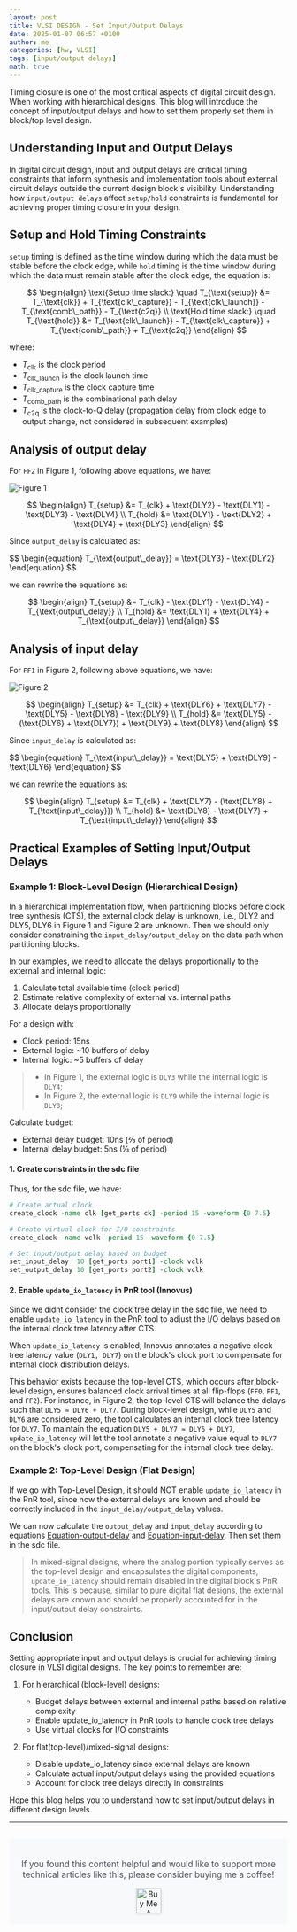 ```yaml
---
layout: post
title: VLSI DESIGN - Set Input/Output Delays
date: 2025-01-07 06:57 +0100
author: me
categories: [hw, VLSI]
tags: [input/output delays]
math: true
---
```


Timing closure is one of the most critical aspects of digital circuit design. When working with hierarchical designs. This blog will introduce the concept of input/output delays and how to set them properly set them in block/top level design.

## Understanding Input and Output Delays

In digital circuit design, input and output delays are critical timing constraints that inform synthesis and implementation tools about external circuit delays outside the current design block's visibility. Understanding how `input/output delays` affect `setup/hold` constraints is fundamental for achieving proper timing closure in your design.


## Setup and Hold Timing Constraints

`setup` timing is defined as the time window during which the data must be stable before the clock edge, while `hold` timing is the time window during which the data must remain stable after the clock edge, the equation is:

$$
\begin{align}
\text{Setup time slack:} \quad T_{\text{setup}} &= T_{\text{clk}} + T_{\text{clk\_capture}} - T_{\text{clk\_launch}} - T_{\text{comb\_path}} - T_{\text{c2q}} \\
\text{Hold time slack:} \quad T_{\text{hold}} &= T_{\text{clk\_launch}} - T_{\text{clk\_capture}} + T_{\text{comb\_path}} + T_{\text{c2q}}
\end{align}
$$

where:
- $T_{\text{clk}}$ is the clock period
- $T_{\text{clk\_launch}}$ is the clock launch time
- $T_{\text{clk\_capture}}$ is the clock capture time
- $T_{\text{comb\_path}}$ is the combinational path delay
- $T_{\text{c2q}}$ is the clock-to-Q delay (propagation delay from clock edge to output change, not considered in subsequent examples)

## Analysis of output delay
For `FF2` in Figure 1, following above equations, we have:

![Figure 1](/assets/figs/set_output_delay.png)

$$
\begin{align}
T_{setup} &= T_{clk} + \text{DLY2} - \text{DLY1} - \text{DLY3} - \text{DLY4} \\
T_{hold} &= \text{DLY1} - \text{DLY2} + \text{DLY4} + \text{DLY3} 
\end{align}
$$

Since `output_delay` is calculated as: 

<div id="equation-output-delay">
$$
\begin{equation}
T_{\text{output\_delay}} = \text{DLY3} - \text{DLY2}
\end{equation}
$$
</div>

we can rewrite the equations as:

$$
\begin{align}
T_{setup} &= T_{clk} - \text{DLY1} - \text{DLY4} - T_{\text{output\_delay}} \\
T_{hold} &= \text{DLY1} + \text{DLY4} + T_{\text{output\_delay}}
\end{align}
$$

## Analysis of input delay

For `FF1` in Figure 2, following above equations, we have:

![Figure 2](/assets/figs/set_input_delay.png)

$$
\begin{align}
T_{setup} &= T_{clk} + \text{DLY6} + \text{DLY7} - \text{DLY5} - \text{DLY8} - \text{DLY9} \\
T_{hold} &= \text{DLY5} - (\text{DLY6} + \text{DLY7}) + \text{DLY9} + \text{DLY8}
\end{align}
$$

Since `input_delay` is calculated as:

<div id="equation-input-delay">
$$
\begin{equation}
T_{\text{input\_delay}} = \text{DLY5} + \text{DLY9} - \text{DLY6}
\end{equation}
$$
</div>

we can rewrite the equations as:

$$
\begin{align}
T_{setup} &= T_{clk} + \text{DLY7} - (\text{DLY8} + T_{\text{input\_delay}}) \\
T_{hold} &= \text{DLY8} - \text{DLY7} + T_{\text{input\_delay}}
\end{align}
$$

## Practical Examples of Setting Input/Output Delays

### Example 1: Block-Level Design (Hierarchical Design)

In a hierarchical implementation flow, when partitioning blocks before clock tree synthesis (CTS), the external clock delay is unknown, i.e., $\text{DLY2}$ and $\text{DLY5}, \text{DLY6}$ in Figure 1 and Figure 2 are unknown. Then we should only consider constraining the `input_delay/output_delay` on the data path when partitioning blocks.

In our examples, we need to allocate the delays proportionally to the external and internal logic:
1. Calculate total available time (clock period)
2. Estimate relative complexity of external vs. internal paths
3. Allocate delays proportionally

For a design with:

- Clock period: 15ns
- External logic: ~10 buffers of delay
- Internal logic: ~5 buffers of delay

> - In Figure 1, the external logic is `DLY3` while the internal logic is `DLY4`; 
> - In Figure 2, the external logic is `DLY9` while the internal logic is `DLY8`;

Calculate budget:

- External delay budget: 10ns (⅔ of period)
- Internal delay budget: 5ns (⅓ of period)


#### 1. Create constraints in the sdc file

Thus, for the sdc file, we have:

```tcl
# Create actual clock
create_clock -name clk [get_ports ck] -period 15 -waveform {0 7.5}

# Create virtual clock for I/O constraints
create_clock -name vclk -period 15 -waveform {0 7.5}

# Set input/output delay based on budget
set_input_delay  10 [get_ports port1] -clock vclk
set_output_delay 10 [get_ports port2] -clock vclk
```

#### 2. Enable `update_io_latency` in PnR tool (Innovus)
Since we didnt consider the clock tree delay in the sdc file, we need to enable `update_io_latency` in the PnR tool to adjust the I/O delays based on the internal clock tree latency after CTS.

When `update_io_latency` is enabled, Innovus annotates a negative clock tree latency value (`DLY1, DLY7`) on the block's clock port to compensate for internal clock distribution delays. 

This behavior exists because the top-level CTS, which occurs after block-level design, ensures balanced clock arrival times at all flip-flops (`FF0`, `FF1`, and `FF2`). For instance, in Figure 2, the top-level CTS will balance the delays such that `DLY5 ≈ DLY6 + DLY7`. During block-level design, while `DLY5` and `DLY6` are considered zero, the tool calculates an internal clock tree latency for `DLY7`. To maintain the equation `DLY5 + DLY7 ≈ DLY6 + DLY7`, `update_io_latency` will let the tool annotate a negative value equal to `DLY7` on the block's clock port, compensating for the internal clock tree delay.

### Example 2: Top-Level Design (Flat Design)
If we go with Top-Level Design, it should NOT enable `update_io_latency` in the PnR tool, since now the external delays are known and should be correctly included in the `input_delay/output_delay` values.

We can now calculate the `output_delay` and `input_delay` according to equations [Equation-output-delay](#equation-output-delay) and [Equation-input-delay](#equation-input-delay). Then set them in the sdc file.

> In mixed-signal designs, where the analog portion typically serves as the top-level design and encapsulates the digital components, `update_io_latency` should remain disabled in the digital block's PnR tools. This is because, similar to pure digital flat designs, the external delays are known and should be properly accounted for in the input/output delay constraints.


## Conclusion
Setting appropriate input and output delays is crucial for achieving timing closure in VLSI digital designs. The key points to remember are:

1. For hierarchical (block-level) designs:
   - Budget delays between external and internal paths based on relative complexity
   - Enable update_io_latency in PnR tools to handle clock tree delays
   - Use virtual clocks for I/O constraints

2. For flat(top-level)/mixed-signal designs:
   - Disable update_io_latency since external delays are known
   - Calculate actual input/output delays using the provided equations
   - Account for clock tree delays directly in constraints

Hope this blog helps you to understand how to set input/output delays in different design levels.

----
<div style="background-color: #f8f9fa; padding: 20px; border-radius: 8px; margin: 30px 0; text-align: center;">
    <p style="font-size: 1.1em; color: #495057; margin-bottom: 15px;">
        If you found this content helpful and would like to support more technical articles like this, please consider buying me a coffee!
    </p>
    <a href="https://www.buymeacoffee.com/angli" target="_blank" style="display: inline-block; text-decoration: none;">
        <img src="https://img.buymeacoffee.com/button-api/?text=Buy me a coffee&emoji=&slug=angli&button_colour=FFDD00&font_colour=000000&font_family=Lato&outline_colour=000000&coffee_colour=ffffff" alt="Buy Me A Coffee" style="height: 45px; box-shadow: 0 2px 5px rgba(0,0,0,0.1); cursor: pointer;">
    </a>
</div>
